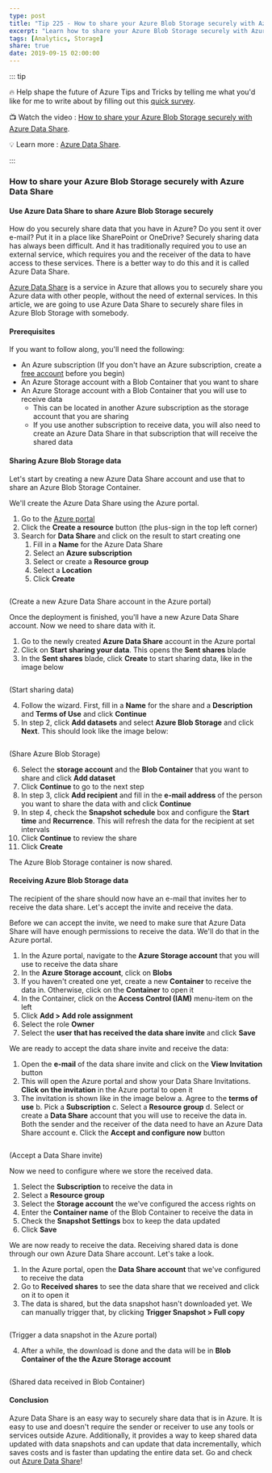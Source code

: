 ```yaml
---
type: post
title: "Tip 225 - How to share your Azure Blob Storage securely with Azure Data Share"
excerpt: "Learn how to share your Azure Blob Storage securely with Azure Data Share"
tags: [Analytics, Storage]
share: true
date: 2019-09-15 02:00:00
---
```


::: tip

:fire:  Help shape the future of Azure Tips and Tricks by telling me what you'd like for me to write about by filling out this [quick survey](https://github.com/microsoft/AzureTipsAndTricks/issues/new?assignees=&labels=&template=survey.md&title=).

:tv: Watch the video : [How to share your Azure Blob Storage securely with Azure Data Share](https://www.youtube.com/watch?v=gryqWUlCjU0&list=PLLasX02E8BPCNCK8Thcxu-Y-XcBUbhFWC&index=78&t=0s?WT.mc_id=youtube-azuredevtips-azureappsdev).

:bulb: Learn more : [Azure Data Share](https://docs.microsoft.com/azure/data-share?WT.mc_id=docs-azuredevtips-azureappsdev).

:::

### How to share your Azure Blob Storage securely with Azure Data Share

#### Use Azure Data Share to share Azure Blob Storage securely
How do you securely share data that you have in Azure? Do you sent it over e-mail? Put it in a place like SharePoint or OneDrive? Securely sharing data has always been difficult. And it has traditionally required you to use an external service, which requires you and the receiver of the data to have access to these services. There is a better way to do this and it is called Azure Data Share.

[Azure Data Share](https://docs.microsoft.com/azure/data-share?WT.mc_id=docs-azuredevtips-azureappsdev) is a service in Azure that allows you to securely share you Azure data with other people, without the need of external services.
In this article, we are going to use Azure Data Share to securely share files in Azure Blob Storage with somebody.

#### Prerequisites
If you want to follow along, you'll need the following:
* An Azure subscription (If you don't have an Azure subscription, create a [free account](https://azure.microsoft.com/free/?WT.mc_id=azure-azuredevtips-azureappsdev) before you begin)
* An Azure Storage account with a Blob Container that you want to share
* An Azure Storage account with a Blob Container that you will use to receive data
  * This can be located in another Azure subscription as the storage account that you are sharing
  * If you use another subscription to receive data, you will also need to create an Azure Data Share in that subscription that will receive the shared data

#### Sharing Azure Blob Storage data
Let's start by creating a new Azure Data Share account and use that to share an Azure Blob Storage Container.

We'll create the Azure Data Share using the Azure portal.
1. Go to the [Azure portal](https://portal.azure.com/?WT.mc_id=azure-azuredevtips-azureappsdev)
2. Click the **Create a resource** button (the plus-sign in the top left corner)
3. Search for **Data Share** and click on the result to start creating one
   1. Fill in a **Name** for the Azure Data Share
   2. Select an **Azure subscription**
   3. Select or create a **Resource group**
   4. Select a **Location**
   5. Click **Create**

<img :src="$withBase('/files/27createdatashare.png')">

(Create a new Azure Data Share account in the Azure portal)

Once the deployment is finished, you'll have a new Azure Data Share account. Now we need to share data with it.
1. Go to the newly created **Azure Data Share** account in the Azure portal
2. Click on **Start sharing your data**. This opens the **Sent shares** blade
3. In the **Sent shares** blade, click **Create** to start sharing data, like in the image below

<img :src="$withBase('/files/27createnewshare.png')">

(Start sharing data)

4. Follow the wizard. First, fill in a **Name** for the share and a **Description** and **Terms of Use** and click **Continue**
5. In step 2, click **Add datasets** and select **Azure Blob Storage** and click **Next**. This should look like the image below:

<img :src="$withBase('/files/27adddatastore.png')">

(Share Azure Blob Storage)

6. Select the **storage account** and the **Blob Container** that you want to share and click **Add dataset**
7. Click **Continue** to go to the next step
8. In step 3, click **Add recipient** and fill in the **e-mail address** of the person you want to share the data with and click **Continue**
9. In step 4, check the **Snapshot schedule** box and configure the **Start time** and **Recurrence**. This will refresh the data for the recipient at set intervals
10. Click **Continue** to review the share
11. Click **Create**

The Azure Blob Storage container is now shared.

#### Receiving Azure Blob Storage data
The recipient of the share should now have an e-mail that invites her to receive the data share. Let's accept the invite and receive the data.

Before we can accept the invite, we need to make sure that Azure Data Share will have enough permissions to receive the data. We'll do that in the Azure portal.
1. In the Azure portal, navigate to the **Azure Storage account** that you will use to receive the data share
2. In the **Azure Storage account**, click on **Blobs**
3. If you haven't created one yet, create a new **Container** to receive the data in. Otherwise, click on the **Container** to open it
4. In the Container, click on the **Access Control (IAM)** menu-item on the left
5. Click **Add > Add role assignment**
6. Select the role **Owner**
7. Select the **user that has received the data share invite** and click **Save**

We are ready to accept the data share invite and receive the data:
1. Open the **e-mail** of the data share invite and click on the **View Invitation** button
2. This will open the Azure portal and show your Data Share Invitations. **Click on the invitation** in the Azure portal to open it
3. The invitation is shown like in the image below
   a. Agree to the **terms of use**
   b. Pick a **Subscription**
   c. Select a **Resource group**
   d. Select or create a **Data Share** account that you will use to receive the data in. Both the sender and the receiver of the data need to have an Azure Data Share account
   e. Click the **Accept and configure now** button

<img :src="$withBase('/files/27acceptinvitation.png')">

(Accept a Data Share invite)

Now we need to configure where we store the received data.
1. Select the **Subscription** to receive the data in
2. Select a **Resource group**
3. Select the **Storage account** the we've configured the access rights on
4. Enter the **Container name** of the Blob Container to receive the data in
5. Check the **Snapshot Settings** box to keep the data updated
6. Click **Save**

We are now ready to receive the data. Receiving shared data is done through our own Azure Data Share account. Let's take a look.
1. In the Azure portal, open the **Data Share account** that we've configured to receive the data
2. Go to **Received shares** to see the data share that we received and click on it to open it
3. The data is shared, but the data snapshot hasn't downloaded yet. We can manually trigger that, by clicking **Trigger Snapshot > Full copy**

<img :src="$withBase('/files/27shareinvite.png')">

(Trigger a data snapshot in the Azure portal)

4. After a while, the download is done and the data will be in **Blob Container of the the Azure Storage account**

<img :src="$withBase('/files/27datareceived.png')">

(Shared data received in Blob Container)

#### Conclusion
Azure Data Share is an easy way to securely share data that is in Azure. It is easy to use and doesn't require the sender or receiver to use any tools or services outside Azure. Additionally, it provides a way to keep shared data updated with data snapshots and can update that data incrementally, which saves costs and is faster than updating the entire data set. Go and check out [Azure Data Share](https://docs.microsoft.com/azure/data-share/share-your-data?WT.mc_id=docs-azuredevtips-azureappsdev)!